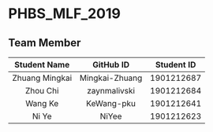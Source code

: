 # PHBS_MLF_2019

## Team Member

Student Name | GitHub ID | Student ID
:---------:  |:---------:|:---------:
Zhuang Mingkai| Mingkai-Zhuang  |1901212687
Zhou Chi|zaynmalivski | 1901212684
Wang Ke|KeWang-pku | 1901212641
Ni Ye|NiYee | 1901212623
